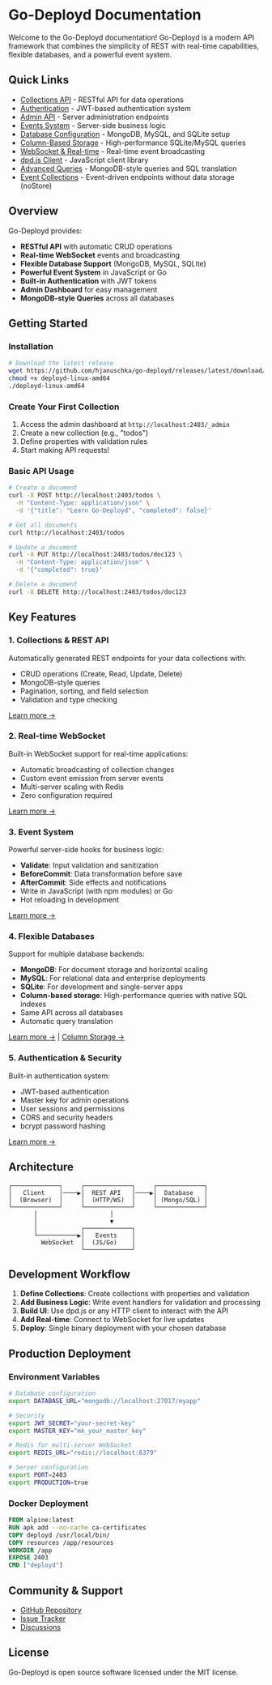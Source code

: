 # Go-Deployd Documentation

Welcome to the Go-Deployd documentation! Go-Deployd is a modern API framework that combines the simplicity of REST with real-time capabilities, flexible databases, and a powerful event system.

## Quick Links

- [Collections API](./collections-api.md) - RESTful API for data operations
- [Authentication](./authentication.md) - JWT-based authentication system
- [Admin API](./admin-api.md) - Server administration endpoints
- [Events System](./events-system.md) - Server-side business logic
- [Database Configuration](./database-config.md) - MongoDB, MySQL, and SQLite setup
- [Column-Based Storage](./column-based-storage.md) - High-performance SQLite/MySQL queries
- [WebSocket & Real-time](./websocket-realtime.md) - Real-time event broadcasting
- [dpd.js Client](./dpd-js-client.md) - JavaScript client library
- [Advanced Queries](./advanced-queries.md) - MongoDB-style queries and SQL translation
- [Event Collections](./event-collections.md) - Event-driven endpoints without data storage (noStore)

## Overview

Go-Deployd provides:

- **RESTful API** with automatic CRUD operations
- **Real-time WebSocket** events and broadcasting
- **Flexible Database Support** (MongoDB, MySQL, SQLite)
- **Powerful Event System** in JavaScript or Go
- **Built-in Authentication** with JWT tokens
- **Admin Dashboard** for easy management
- **MongoDB-style Queries** across all databases

## Getting Started

### Installation

```bash
# Download the latest release
wget https://github.com/hjanuschka/go-deployd/releases/latest/download/deployd-linux-amd64
chmod +x deployd-linux-amd64
./deployd-linux-amd64
```

### Create Your First Collection

1. Access the admin dashboard at `http://localhost:2403/_admin`
2. Create a new collection (e.g., "todos")
3. Define properties with validation rules
4. Start making API requests!

### Basic API Usage

```bash
# Create a document
curl -X POST http://localhost:2403/todos \
  -H "Content-Type: application/json" \
  -d '{"title": "Learn Go-Deployd", "completed": false}'

# Get all documents
curl http://localhost:2403/todos

# Update a document
curl -X PUT http://localhost:2403/todos/doc123 \
  -H "Content-Type: application/json" \
  -d '{"completed": true}'

# Delete a document
curl -X DELETE http://localhost:2403/todos/doc123
```

## Key Features

### 1. Collections & REST API

Automatically generated REST endpoints for your data collections with:
- CRUD operations (Create, Read, Update, Delete)
- MongoDB-style queries
- Pagination, sorting, and field selection
- Validation and type checking

[Learn more →](./collections-api.md)

### 2. Real-time WebSocket

Built-in WebSocket support for real-time applications:
- Automatic broadcasting of collection changes
- Custom event emission from server events
- Multi-server scaling with Redis
- Zero configuration required

[Learn more →](./websocket-realtime.md)

### 3. Event System

Powerful server-side hooks for business logic:
- **Validate**: Input validation and sanitization
- **BeforeCommit**: Data transformation before save
- **AfterCommit**: Side effects and notifications
- Write in JavaScript (with npm modules) or Go
- Hot reloading in development

[Learn more →](./events-system.md)

### 4. Flexible Databases

Support for multiple database backends:
- **MongoDB**: For document storage and horizontal scaling
- **MySQL**: For relational data and enterprise deployments
- **SQLite**: For development and single-server apps
- **Column-based storage**: High-performance queries with native SQL indexes
- Same API across all databases
- Automatic query translation

[Learn more →](./database-config.md) | [Column Storage →](./column-based-storage.md)

### 5. Authentication & Security

Built-in authentication system:
- JWT-based authentication
- Master key for admin operations
- User sessions and permissions
- CORS and security headers
- bcrypt password hashing

[Learn more →](./authentication.md)

## Architecture

```
┌─────────────┐     ┌─────────────┐     ┌─────────────┐
│   Client    │────▶│  REST API   │────▶│  Database   │
│  (Browser)  │     │  (HTTP/WS)  │     │ (Mongo/SQL) │
└─────────────┘     └─────────────┘     └─────────────┘
       │                    │
       │                    ▼
       │            ┌─────────────┐
       └───────────▶│   Events    │
         WebSocket  │  (JS/Go)    │
                    └─────────────┘
```

## Development Workflow

1. **Define Collections**: Create collections with properties and validation
2. **Add Business Logic**: Write event handlers for validation and processing
3. **Build UI**: Use dpd.js or any HTTP client to interact with the API
4. **Add Real-time**: Connect to WebSocket for live updates
5. **Deploy**: Single binary deployment with your chosen database

## Production Deployment

### Environment Variables

```bash
# Database configuration
export DATABASE_URL="mongodb://localhost:27017/myapp"

# Security
export JWT_SECRET="your-secret-key"
export MASTER_KEY="mk_your_master_key"

# Redis for multi-server WebSocket
export REDIS_URL="redis://localhost:6379"

# Server configuration
export PORT=2403
export PRODUCTION=true
```

### Docker Deployment

```dockerfile
FROM alpine:latest
RUN apk add --no-cache ca-certificates
COPY deployd /usr/local/bin/
COPY resources /app/resources
WORKDIR /app
EXPOSE 2403
CMD ["deployd"]
```

## Community & Support

- [GitHub Repository](https://github.com/hjanuschka/go-deployd)
- [Issue Tracker](https://github.com/hjanuschka/go-deployd/issues)
- [Discussions](https://github.com/hjanuschka/go-deployd/discussions)

## License

Go-Deployd is open source software licensed under the MIT license.